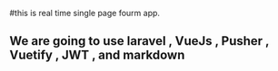 #this is real time single page fourm app.

## We are going to use laravel , VueJs , Pusher , Vuetify , JWT , and markdown